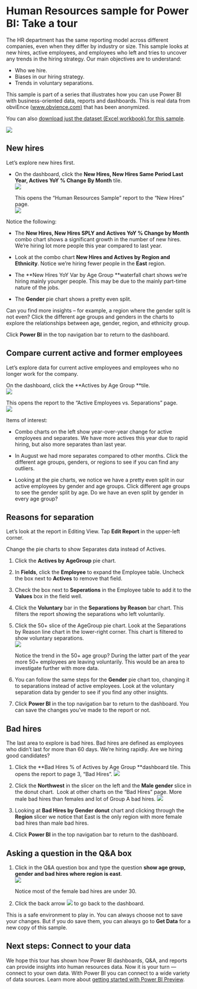 <properties 
   pageTitle="Human Resources sample for Power BI: Take a tour"
   description="Human Resources sample for Power BI: Take a tour"
   services="powerbi" 
   documentationCenter="" 
   authors="maggiesMSFT" 
   manager="mblythe" 
   editor=""
   tags=""/>
 
<tags
   ms.service="powerbi"
   ms.devlang="NA"
   ms.topic="article"
   ms.tgt_pltfrm="NA"
   ms.workload="powerbi"
   ms.date="11/06/2015"
   ms.author="maggies"/>

# Human Resources sample for Power BI: Take a tour  

The HR department has the same reporting model across different companies, even when they differ by industry or size. This sample looks at new hires, active employees, and employees who left and tries to uncover any trends in the hiring strategy. Our main objectives are to understand:

- Who we hire.
- Biases in our hiring strategy.
- Trends in voluntary separations.

This sample is part of a series that illustrates how you can use Power BI with business-oriented data, reports and dashboards. This is real data from obviEnce ([www.obvience.com)](http://www.obvience.com/) that has been anonymized.

You can also [download just the dataset (Excel workbook) for this sample](http://go.microsoft.com/fwlink/?LinkId=528592).

![](media/powerbi-sample-human-resources-take-a-tour/hr1.png)

## New hires  
Let’s explore new hires first.
- On the dashboard, click the **New Hires, New Hires Same Period Last Year, Actives YoY % Change** **By Month** tile.  
    ![](media/powerbi-sample-human-resources-take-a-tour/hr2.png)  

    This opens the “Human Resources Sample” report to the “New Hires” page.  
    ![](media/powerbi-sample-human-resources-take-a-tour/hr3.png)

Notice the following:

- The **New Hires, New Hires SPLY and Actives YoY % Change by Month** combo chart shows a significant growth in the number of new hires. We’re hiring lot more people this year compared to last year.

- Look at the combo chart **New Hires and Actives by Region and Ethnicity**. Notice we’re hiring fewer people in the **East** region.

- The **New Hires YoY Var by Age Group **waterfall chart shows we’re hiring mainly younger people. This may be due to the mainly part-time nature of the jobs.

- The **Gender** pie chart shows a pretty even split.

Can you find more insights – for example, a region where the gender split is not even? Click the different age groups and genders in the charts to explore the relationships between age, gender, region, and ethnicity group.

Click **Power BI** in the top navigation bar to return to the dashboard.

## Compare current active and former employees  
Let’s explore data for current active employees and employees who no longer work for the company.

On the dashboard, click the **Actives by Age Group **tile.  
![](media/powerbi-sample-human-resources-take-a-tour/hr4.png)

This opens the report to the “Active Employees vs. Separations” page.  
![](media/powerbi-sample-human-resources-take-a-tour/hr5.png)

Items of interest:

- Combo charts on the left show year-over-year change for active employees and separates. We have more actives this year due to rapid hiring, but also more separates than last year.

- In August we had more separates compared to other months. Click the different age groups, genders, or regions to see if you can find any outliers.

- Looking at the pie charts, we notice we have a pretty even split in our active employees by gender and age groups. Click different age groups to see the gender split by age. Do we have an even split by gender in every age group? 

## Reasons for separation  
Let’s look at the report in Editing View. Tap **Edit Report** in the upper-left corner. 

Change the pie charts to show Separates data instead of Actives.

1.  Click the **Actives by** **AgeGroup** pie chart.

2.  In **Fields**, click the **Employee** ﻿to expand the Employee table. Uncheck the box next to **Actives**﻿ to remove that field.

3.  Check the box next to **Seperations** in the Employee table to add it to the **Values** box in the field well.

4.  Click the **Voluntary** bar in the **Separations by Reason** bar chart. This filters the report showing the separations who left voluntarily.

5.  Click the 50+ slice of the AgeGroup pie chart.
    Look at the Separations by Reason line chart in the lower-right corner. This chart is filtered to show voluntary separations.  
    ![](media/powerbi-sample-human-resources-take-a-tour/hr6.png)

    Notice the trend in the 50+ age group? During the latter part of the year more 50+ employees are leaving voluntarily. This would be an area to investigate further with more data.

6.  You can follow the same steps for the **Gender** pie chart too, changing it to separations instead of active employees. Look at the voluntary separation data by gender to see if you find any other insights.

7.  Click **Power BI** in the top navigation bar to return to the dashboard. You can save the changes you’ve made to the report or not.

## Bad hires  
The last area to explore is bad hires. Bad hires are defined as employees who didn’t last for more than 60 days. We’re hiring rapidly. Are we hiring good candidates?

1.  Click the **Bad Hires % of Actives by Age Group **dashboard tile. This opens the report to page 3, “Bad Hires”.
    ![](media/powerbi-sample-human-resources-take-a-tour/hr7.png)  

2.  Click the **Northwest**﻿ in the slicer on the left and the **Male gender** slice in the donut chart.  Look at other charts on the “Bad Hires” page. More male bad hires than females and lot of Group A bad hires.
    ![](media/powerbi-sample-human-resources-take-a-tour/hr8.png)  

3.  Looking at **Bad Hires by Gender donut** chart and clicking through the **Region** slicer we notice that East is the only region with more female bad hires than male bad hires.  

4.  Click **Power BI** in the top navigation bar to return to the dashboard.

## Asking a question in the Q&A box 
1.  Click in the Q&A question box and type the question **show age group, gender and bad hires where region is east**.  
    ![](media/powerbi-sample-human-resources-take-a-tour/hr9.png)

    Notice most of the female bad hires are under 30.
2.  Click the back arrow ![](media/powerbi-sample-human-resources-take-a-tour/backarrow.png) to go back to the dashboard.

This is a safe environment to play in. You can always choose not to save your changes. But if you do save them, you can always go to **Get Data** for a new copy of this sample. 

## Next steps: Connect to your data  
We hope this tour has shown how Power BI dashboards, Q&A, and reports can provide insights into human resources data. Now it is your turn — connect to your own data. With Power BI you can connect to a wide variety of data sources. Learn more about [getting started with Power BI Preview](https://support.office.com/article/Get-Started-with-Power-BI-Preview-0f0237e2-f74f-49ab-82ea-1990c3c3deb8).  